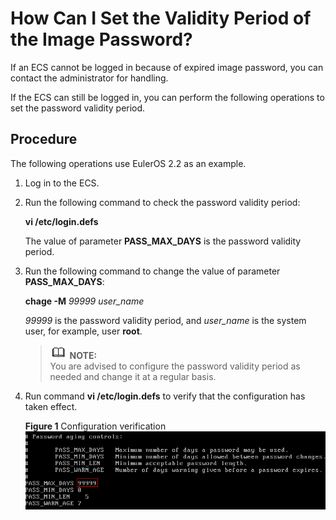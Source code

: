 # How Can I Set the Validity Period of the Image Password?<a name="EN-US_TOPIC_0079176727"></a>

If an ECS cannot be logged in because of expired image password, you can contact the administrator for handling.

If the ECS can still be logged in, you can perform the following operations to set the password validity period.

## Procedure<a name="section3242177619526"></a>

The following operations use EulerOS 2.2 as an example.

1.  Log in to the ECS.
2.  Run the following command to check the password validity period:

    **vi /etc/login.defs**

    The value of parameter  **PASS\_MAX\_DAYS**  is the password validity period.

3.  Run the following command to change the value of parameter  **PASS\_MAX\_DAYS**:

    **chage -M** _99999 user\_name_

    _99999_  is the password validity period, and  _user\_name_  is the system user, for example, user  **root**.

    >![](public_sys-resources/icon-note.gif) **NOTE:**   
    >You are advised to configure the password validity period as needed and change it at a regular basis.  

4.  Run command  **vi /etc/login.defs**  to verify that the configuration has taken effect.

    **Figure  1**  Configuration verification<a name="fig36880073194742"></a>  
    ![](figures/configuration-verification.png "configuration-verification")


